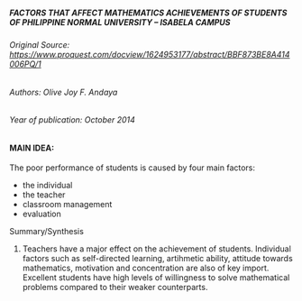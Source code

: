 ##### FACTORS THAT AFFECT MATHEMATICS ACHIEVEMENTS OF STUDENTS OF PHILIPPINE NORMAL UNIVERSITY – ISABELA CAMPUS
###### Original Source: https://www.proquest.com/docview/1624953177/abstract/BBF873BE8A414006PQ/1
###### Authors: Olive Joy F. Andaya
###### Year of publication: October 2014
 

#### MAIN IDEA:
The poor performance of students is caused by four main factors: 
- the individual
- the teacher
- classroom management
- evaluation


Summary/Synthesis
1.  Teachers have a major effect on the achievement of students. Individual factors such as self-directed learning, artihmetic ability, attitude towards mathematics, motivation and concentration are also of key import. Excellent students have high levels of willingness to solve mathematical problems compared to their weaker counterparts. 